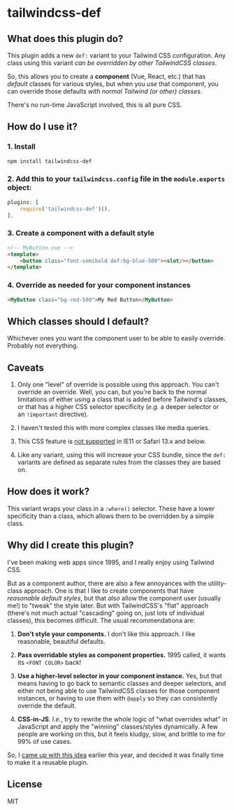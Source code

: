 # tailwindcss-def

## What does this plugin do?

This plugin adds a new `def:` variant to your Tailwind CSS configuration. Any class using this variant _can be overridden by other TailwindCSS classes_.

So, this allows you to create a **component** (Vue, React, etc.) that has _default_ classes for various styles, but when you _use_ that component, you can override those defaults _with normal Tailwind (or other) classes_.

There's no run-time JavaScript involved, this is all pure CSS.

## How do I use it?

### 1. Install

```sh
npm install tailwindcss-def
```

### 2. Add this to your `tailwindcss.config` file in the `module.exports` object:

```js
plugins: [
	require('tailwindcss-def')(),
],
```

### 3. Create a component with a default style

```HTML
<!-- MyButton.vue -->
<template>
	<button class="font-semibold def:bg-blue-500"><slot/></button>
</template>
```

### 4. Override as needed for your component instances

```HTML
<MyButton class="bg-red-500">My Red Button</MyButton>
```

## Which classes should I default?

Whichever ones you want the component user to be able to easily override. Probably not everything.

## Caveats

1. Only one "level" of override is possible using this approach. You can't override an override. Well, you can, but you're back to the normal limitations of either using a class that is added before Tailwind's classes, or that has a higher CSS selector specificity (_e.g._ a deeper selector or an `!important` directive).

2. I haven't tested this with more complex classes like media queries.

3. This CSS feature is [not supported](https://caniuse.com/mdn-css_selectors_where) in IE11 or Safari 13.x and below.

4. Like any variant, using this will increase your CSS bundle, since the `def:` variants are defined as separate rules from the classes they are based on.

## How does it work?

This variant wraps your class in a `:where()` selector. These have a lower specificity than a class, which allows them to be overridden by a simple class.

## Why did I create this plugin?

I've been making web apps since 1995, and I really enjoy using Tailwind CSS.

But as a component author, there are also a few annoyances with the utility-class approach. One is that I like to create components that have _reasonable default styles_, but that _also_ allow the component user (usually me!) to "tweak" the style later. But with TailwindCSS's "flat" approach (there's not much actual "cascading" going on, just lots of individual classes), this becomes difficult. The usual recommendationa are:

1. **Don't style your components.** I don't like this approach. I like reasonable, beautiful defaults.

2. **Pass overridable styles as component properties.** 1995 called, it wants its `<FONT COLOR>` back!

3. **Use a higher-level selector in your component instance.** Yes, but that means having to go back to semantic classes and deeper selectors, and either not being able to use TailwindCSS classes for those component instances, or having to use them with `@apply` so they can consistently override the default.

4. **CSS-in-JS**. _I.e._, try to rewrite the whole logic of "what overrides what" in JavaScript and apply the "winning" classes/styles dynamically. A few people are working on this, but it feels kludgy, slow, and brittle to me for 99% of use cases.

So, I [came up with this idea](https://github.com/tailwindlabs/tailwindcss/discussions/3523) earlier this year, and decided it was finally time to make it a reusable plugin.

## License

MIT
